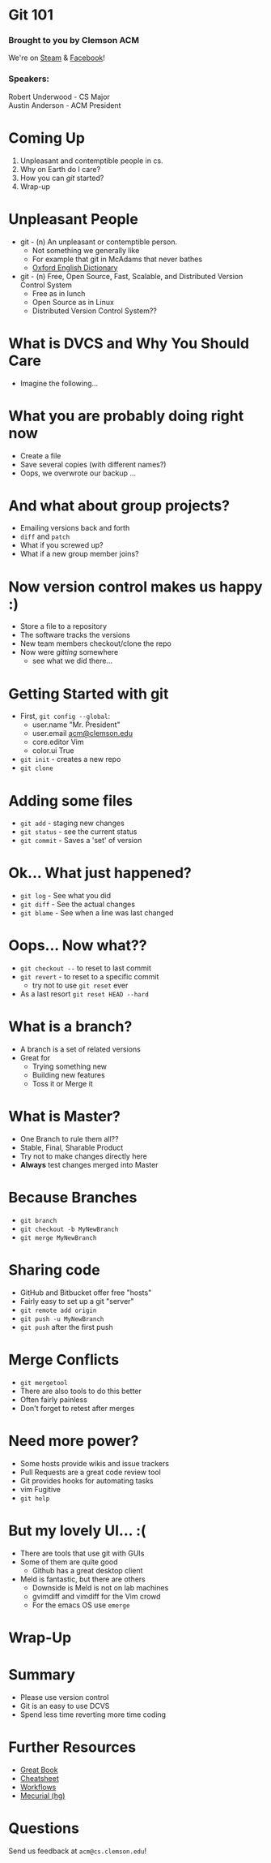 Git 101
=======

### Brought to you by Clemson ACM

We're on [Steam](http://steamcommunity.com/groups/clemsonacm) &
[Facebook](https://www.facebook.com/groups/283823058297107/)!

### Speakers:

Robert Underwood - CS Major\
 Austin Anderson - ACM President

Coming Up
=========
1.  Unpleasant and contemptible people in cs.
2.  Why on Earth do I care?
3.  How you can *git* started?
4.  Wrap-up

Unpleasant People
=====================

-   git - (n) An unpleasant or contemptible person.
    -   Not something we generally like
    -   For example that git in McAdams that never bathes
    -   [Oxford English Dictionary](http://www.oxforddictionaries.com/us/definition/english/git)
-   git - (n) Free, Open Source, Fast, Scalable, and Distributed Version Control System
    -   Free as in lunch
    -   Open Source as in Linux
    -   Distributed Version Control System??

What is DVCS and Why You Should Care
====================================
-   Imagine the following...

What you are probably doing right now
=====================================
-   Create a file 
-   Save several copies (with different names?)
-   Oops, we overwrote our backup ...

And what about group projects?
===============================
-   Emailing versions back and forth
-   `diff` and `patch`
-   What if you screwed up?
-   What if a new group member joins?

Now version control makes us happy :)
=====================================
-   Store a file to a repository
-   The software tracks the versions
-   New team members checkout/clone the repo
-   Now were *gitting* somewhere
    - see what we did there...

Getting Started with git
========================
-   First, `git config --global`:
    -   user.name   "Mr. President"
    -   user.email acm@clemson.edu
    -   core.editor Vim
    -   color.ui True
-   `git init` - creates a new repo
-   `git clone`

Adding some files
=================
-   `git add` - staging new changes
-   `git status` - see the current status
-   `git commit` - Saves a 'set' of version

Ok... What just happened?
========================
-   `git log` - See what you did
-   `git diff` - See the actual changes
-   `git blame` - See when a line was last changed

Oops... Now what??
=================
-   `git checkout --` to reset to last commit
-   `git revert` - to reset to a specific commit
    -   try not to use `git reset` ever
-   As a last resort `git reset HEAD --hard`

What is a branch?
================
-   A branch is a set of related versions
-   Great for
    -   Trying something new 
    -   Building new features 
    -   Toss it or Merge it

What is Master?
===============
-   One Branch to rule them all??
-   Stable, Final, Sharable Product
-   Try not to make changes directly here
-   **Always** test changes merged into Master

Because Branches
================
-   `git branch`
-   `git checkout -b MyNewBranch`
-   `git merge MyNewBranch`


Sharing code
============
-   GitHub and Bitbucket offer free "hosts" 
-   Fairly easy to set up a git "server"
-   `git remote add origin`
-   `git push -u MyNewBranch`
-   `git push` after the first push

Merge Conflicts
==============
-   `git mergetool`
-   There are also tools to do this better
-   Often fairly painless
-   Don't forget to retest after merges

Need more power?
================
-   Some hosts provide wikis and issue trackers
-   Pull Requests are a great code review tool
-   Git provides hooks for automating tasks
-   vim Fugitive
-   `git help`

But my lovely UI... :(
======================
-   There are tools that use git with GUIs
-   Some of them are quite good
    -   Github has a great desktop client
-   Meld is fantastic, but there are others
    -   Downside is Meld is not on lab machines
    -   gvimdiff and vimdiff for the Vim crowd
    -   For the emacs OS use `emerge`


Wrap-Up
=======

Summary
=======
-   Please use version control
-   Git is an easy to use DCVS
-   Spend less time reverting more time coding

Further Resources
=================
-   [Great Book](http://git-scm.com/book)
-   [Cheatsheet](https://www.atlassian.com/dms/wac/images/landing/git/atlassian_git_cheatsheet.pdf)
-   [Workflows](https://www.atlassian.com/git/workflows)
-   [Mecurial (hg)](http://blogs.atlassian.com/2012/02/mercurial-vs-git-why-mercurial/?utm_source=wac-dvcs&utm_medium=text&utm_content=dvcs-options-git-or-mercurial)


Questions
=========

Send us feedback at `acm@cs.clemson.edu`!

